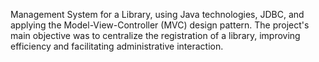 Management System for a Library, using Java technologies, JDBC, and applying the Model-View-Controller (MVC) design pattern. The project's main objective was to centralize the registration of a library, improving efficiency and facilitating administrative interaction.






